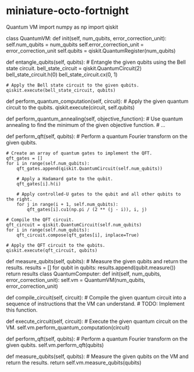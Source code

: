 # miniature-octo-fortnight
Quantum VM
import numpy as np import qiskit

class QuantumVM: def init(self, num_qubits, error_correction_unit): self.num_qubits = num_qubits self.error_correction_unit = error_correction_unit self.qubits = qiskit.QuantumRegister(num_qubits)

def entangle_qubits(self, qubits):
    # Entangle the given qubits using the Bell state circuit.
    bell_state_circuit = qiskit.QuantumCircuit(2)
    bell_state_circuit.h(0)
    bell_state_circuit.cx(0, 1)

    # Apply the Bell state circuit to the given qubits.
    qiskit.execute(bell_state_circuit, qubits)

def perform_quantum_computation(self, circuit):
    # Apply the given quantum circuit to the qubits.
    qiskit.execute(circuit, self.qubits)

def perform_quantum_annealing(self, objective_function):
    # Use quantum annealing to find the minimum of the given objective function.
    # ...

def perform_qft(self, qubits):
    # Perform a quantum Fourier transform on the given qubits.

    # Create an array of quantum gates to implement the QFT.
    qft_gates = []
    for i in range(self.num_qubits):
        qft_gates.append(qiskit.QuantumCircuit(self.num_qubits))

        # Apply a Hadamard gate to the qubit.
        qft_gates[i].h(i)

        # Apply controlled-U gates to the qubit and all other qubits to the right.
        for j in range(i + 1, self.num_qubits):
            qft_gates[i].cu1(np.pi / (2 ** (j - i)), i, j)

    # Compile the QFT circuit.
    qft_circuit = qiskit.QuantumCircuit(self.num_qubits)
    for i in range(self.num_qubits):
        qft_circuit.compose(qft_gates[i], inplace=True)

    # Apply the QFT circuit to the qubits.
    qiskit.execute(qft_circuit, qubits)

def measure_qubits(self, qubits):
    # Measure the given qubits and return the results.
    results = []
    for qubit in qubits:
        results.append(qubit.measure())
    return results
class QuantumComputer: def init(self, num_qubits, error_correction_unit): self.vm = QuantumVM(num_qubits, error_correction_unit)

def compile_circuit(self, circuit):
    # Compile the given quantum circuit into a sequence of instructions that the VM can understand.
    # TODO: Implement this function.

def execute_circuit(self, circuit):
    # Execute the given quantum circuit on the VM.
    self.vm.perform_quantum_computation(circuit)

def perform_qft(self, qubits):
    # Perform a quantum Fourier transform on the given qubits.
    self.vm.perform_qft(qubits)

def measure_qubits(self, qubits):
    # Measure the given qubits on the VM and return the results.
    return self.vm.measure_qubits(qubits)
